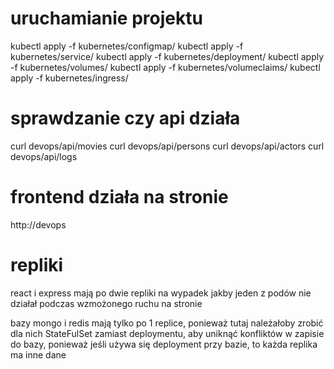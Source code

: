 # uruchamianie projektu

kubectl apply -f kubernetes/configmap/
kubectl apply -f kubernetes/service/
kubectl apply -f kubernetes/deployment/
kubectl apply -f kubernetes/volumes/
kubectl apply -f kubernetes/volumeclaims/
kubectl apply -f kubernetes/ingress/

# sprawdzanie czy api działa

curl devops/api/movies
curl devops/api/persons
curl devops/api/actors
curl devops/api/logs

# frontend działa na stronie

http://devops

# repliki

react i express mają po dwie repliki na wypadek jakby jeden z podów nie działał
podczas wzmożonego ruchu na stronie

bazy mongo i redis mają tylko po 1 replice, ponieważ tutaj należałoby zrobić
dla nich StateFulSet zamiast deploymentu, aby uniknąć konfliktów w zapisie do bazy,
ponieważ jeśli używa się deployment przy bazie, to każda replika ma inne dane
